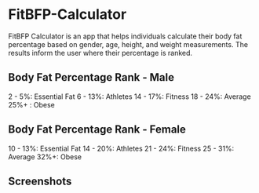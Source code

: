 # FitBFP-Calculator
FitBFP Calculator is an app that helps individuals calculate their body fat percentage based on gender, age, height, and weight measurements. The results inform the user where their percentage is ranked.


## Body Fat Percentage Rank - Male

2 - 5%: Essential Fat
6 - 13%: Athletes
14 - 17%: Fitness
18 - 24%: Average
25%+ : Obese

## Body Fat Percentage Rank - Female

10 - 13%: Essential Fat
14 - 20%: Athletes
21 - 24%: Fitness
25 - 31%: Average
32%+: Obese

## Screenshots
